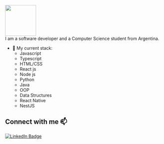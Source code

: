 <div id="header" align="left">
  <img src="https://media.giphy.com/media/Nx0rz3jtxtEre/giphy.gif" width="100"/>
</div>
I am a software developer and a Computer Science student from Argentina.

- 🔭 My current stack:
  * Javascript
  * Typescript
  * HTML/CSS
  * React js
  * Node js
  * Python
  * Java
  * OOP
  * Data Structures
  * React Native
  * NestJS
  
## Connect with me 📫
<a href="https://linkedin.com/in/maggioniduffy">
    <img src="https://img.shields.io/badge/LinkedIn-blue?style=for-the-badge&logo=linkedin&logoColor=white" alt="LinkedIn Badge"/>
  </a>



<!--
**FaustMaggioni/FaustMaggioni** is a ✨ _special_ ✨ repository because its `README.md` (this file) appears on your GitHub profile.

Here are some ideas to get you started:

- 🔭 I’m currently working on ...
- 🌱 I’m currently learning ...
- 👯 I’m looking to collaborate on ...
- 🤔 I’m looking for help with ...
- 💬 Ask me about ...
- 📫 How to reach me: ...
- 😄 Pronouns: ...
- ⚡ Fun fact: ...
-->

